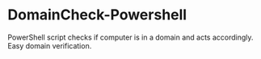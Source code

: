 # DomainCheck-Powershell
PowerShell script checks if computer is in a domain and acts accordingly. Easy domain verification.
